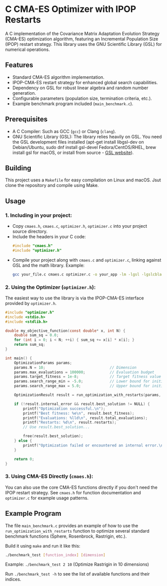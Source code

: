 # C CMA-ES Optimizer with IPOP Restarts

A C implementation of the Covariance Matrix Adaptation Evolution Strategy (CMA-ES) optimization algorithm, featuring an Incremental Population Size (IPOP) restart strategy. This library uses the GNU Scientific Library (GSL) for numerical operations.

## Features

* Standard CMA-ES algorithm implementation.
* IPOP-CMA-ES restart strategy for enhanced global search capabilities.
* Dependency on GSL for robust linear algebra and random number generation.
* Configurable parameters (population size, termination criteria, etc.).
* Example benchmark program included (`main_benchmark.c`).

## Prerequisites

* A C Compiler: Such as GCC (`gcc`) or Clang (`clang`).
* GNU Scientific Library (GSL): The library relies heavily on GSL. You need the GSL development files installed (apt-get install libgsl-dev on Debian/Ubuntu, sudo dnf install gsl-devel Fedora/CentOS/RHEL, brew install gsl for macOS, or install from source - [GSL website](https://www.gnu.org/software/gsl/)).

## Building

This project uses a `Makefile` for easy compilation on Linux and macOS.
Jsut clone the repository and compile using Make.

## Usage

### 1. Including in your project:

* Copy `cmaes.h`, `cmaes.c`, `optimizer.h`, `optimizer.c` into your project source directory.
* Include the headers in your C code:
    ```c
    #include "cmaes.h"
    #include "optimizer.h"
    ```
* Compile your project along with `cmaes.c` and `optimizer.c`, linking against GSL and the math library.
    Example:
    ```bash
    gcc your_file.c cmaes.c optimizer.c -o your_app -lm -lgsl -lgslcblas -Wall -O2
    ```

### 2. Using the Optimizer (`optimizer.h`):

The easiest way to use the library is via the IPOP-CMA-ES interface provided by `optimizer.h`.

```c
#include "optimizer.h"
#include <stdio.h>
#include <stdlib.h>

double my_objective_function(const double* x, int N) {
    double sum_sq = 0.0;
    for (int i = 0; i < N; ++i) { sum_sq += x[i] * x[i]; }
    return sum_sq;
}

int main() {
    OptimizationParams params;
    params.N = 10;                             // Dimension
    params.max_evaluations = 100000;           // Evaluation budget
    params.target_fitness = 1e-8;              // Target fitness value
    params.search_range_min = -5.0;            // Lower bound for initial mean
    params.search_range_max = 5.0;             // Upper bound for initial mean

    OptimizationResult result = run_optimization_with_restarts(params, my_objective_function);

    if (!result.internal_error && result.best_solution != NULL) {
        printf("Optimization successful.\n");
        printf("Best fitness: %e\n", result.best_fitness);
        printf("Evaluations: %lld\n", result.total_evaluations);
        printf("Restarts: %d\n", result.restarts);
        // Use result.best_solution...

        free(result.best_solution);
    } else {
        printf("Optimization failed or encountered an internal error.\n");
    }

    return 0;
}
```

### 3. Using CMA-ES Directly (`cmaes.h`):

You can also use the core CMA-ES functions directly if you don't need the IPOP restart strategy. See `cmaes.h` for function documentation and `optimizer.c` for example usage patterns.

## Example Program

The file `main_benchmark.c` provides an example of how to use the `run_optimization_with_restarts` function to optimize several standard benchmark functions (Sphere, Rosenbrock, Rastrigin, etc.).

Build it using `make` and run it like this:

```bash
./benchmark_test [function_index] [dimension]
```

Example: `./benchmark_test 2 10` (Optimize Rastrigin in 10 dimensions)

Run `./benchmark_test -h` to see the list of available functions and their indices.
